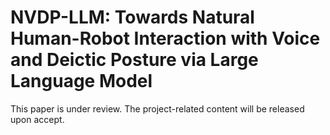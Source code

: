 # NVDP-LLM: Towards Natural Human-Robot Interaction with Voice and Deictic Posture via Large Language Model

This paper is under review. The project-related content will be released upon accept.
